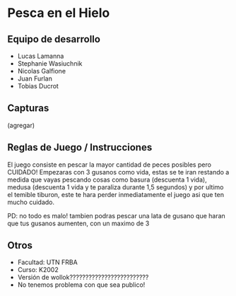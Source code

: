 # Pesca en el Hielo


## Equipo de desarrollo

- Lucas Lamanna
- Stephanie Wasiuchnik
- Nicolas Galfione
- Juan Furlan
- Tobias Ducrot

## Capturas

(agregar)

## Reglas de Juego / Instrucciones

El juego consiste en pescar la mayor cantidad de peces posibles pero CUIDADO! Empezaras con 3 gusanos como vida, estas se te iran restando 
a medida que vayas pescando cosas como basura (descuenta 1 vida), medusa (descuenta 1 vida y te paraliza durante 1,5 segundos) y por ultimo 
el temible tiburon, este te hara perder inmediatamente el juego asi que ten mucho cuidado.

PD: no todo es malo! tambien podras pescar una lata de gusano que haran que tus gusanos aumenten, con un maximo de 3


## Otros

- Facultad: UTN FRBA
- Curso: K2002
- Versión de wollok?????????????????????????
- No tenemos problema con que sea publico!

